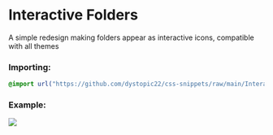 # Interactive Folders
A simple redesign making folders appear as interactive icons, compatible with all themes

### Importing:
```css
@import url("https://github.com/dystopic22/css-snippets/raw/main/InteractiveFolders/import.css");
```

### Example:
![](https://github.com/dystopic22/css-snippets/blob/main/InteractiveFolders/snippet.gif)
